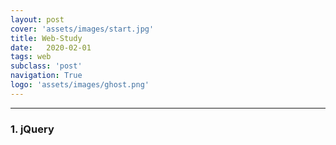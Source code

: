 ```yaml
---
layout: post
cover: 'assets/images/start.jpg'
title: Web-Study
date:   2020-02-01
tags: web
subclass: 'post'
navigation: True
logo: 'assets/images/ghost.png'
---
```


---

### 1. jQuery


